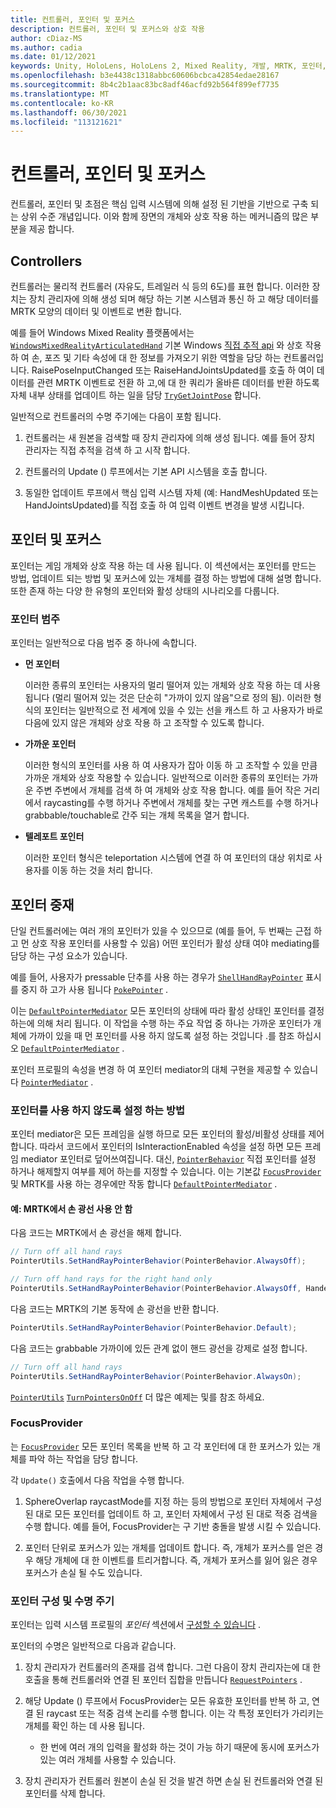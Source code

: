 ```yaml
---
title: 컨트롤러, 포인터 및 포커스
description: 컨트롤러, 포인터 및 포커스와 상호 작용
author: cDiaz-MS
ms.author: cadia
ms.date: 01/12/2021
keywords: Unity, HoloLens, HoloLens 2, Mixed Reality, 개발, MRTK, 포인터, 컨트롤러
ms.openlocfilehash: b3e4438c1318abbc60606bcbca42854edae28167
ms.sourcegitcommit: 8b4c2b1aac83bc8adf46acfd92b564f899ef7735
ms.translationtype: MT
ms.contentlocale: ko-KR
ms.lasthandoff: 06/30/2021
ms.locfileid: "113121621"
---
```

# <a name="controllers-pointers-and-focus"></a>컨트롤러, 포인터 및 포커스

컨트롤러, 포인터 및 초점은 핵심 입력 시스템에 의해 설정 된 기반을 기반으로 구축 되는 상위 수준 개념입니다. 이와 함께 장면의 개체와 상호 작용 하는 메커니즘의 많은 부분을 제공 합니다.

## <a name="controllers"></a>Controllers

컨트롤러는 물리적 컨트롤러 (자유도, 트레일러 식 등의 6도)를 표현 합니다. 이러한 장치는 장치 관리자에 의해 생성 되며 해당 하는 기본 시스템과 통신 하 고 해당 데이터를 MRTK 모양의 데이터 및 이벤트로 변환 합니다.

예를 들어 Windows Mixed Reality 플랫폼에서는 [`WindowsMixedRealityArticulatedHand`](xref:Microsoft.MixedReality.Toolkit.WindowsMixedReality.Input.WindowsMixedRealityArticulatedHand) 기본 Windows [직접 추적 api](/uwp/api/windows.ui.input.spatial.spatialinteractionsourcestate) 와 상호 작용 하 여 손, 포즈 및 기타 속성에 대 한 정보를 가져오기 위한 역할을 담당 하는 컨트롤러입니다. RaisePoseInputChanged 또는 RaiseHandJointsUpdated를 호출 하 여이 데이터를 관련 MRTK 이벤트로 전환 하 고,에 대 한 쿼리가 올바른 데이터를 반환 하도록 자체 내부 상태를 업데이트 하는 일을 담당 [`TryGetJointPose`](xref:Microsoft.MixedReality.Toolkit.Input.HandJointUtils.TryGetJointPose%2A) 합니다.

일반적으로 컨트롤러의 수명 주기에는 다음이 포함 됩니다.

1. 컨트롤러는 새 원본을 검색할 때 장치 관리자에 의해 생성 됩니다. 예를 들어 장치 관리자는 직접 추적을 검색 하 고 시작 합니다.

2. 컨트롤러의 Update () 루프에서는 기본 API 시스템을 호출 합니다.

3. 동일한 업데이트 루프에서 핵심 입력 시스템 자체 (예: HandMeshUpdated 또는 HandJointsUpdated)를 직접 호출 하 여 입력 이벤트 변경을 발생 시킵니다.

## <a name="pointers-and-focus"></a>포인터 및 포커스

포인터는 게임 개체와 상호 작용 하는 데 사용 됩니다. 이 섹션에서는 포인터를 만드는 방법, 업데이트 되는 방법 및 포커스에 있는 개체를 결정 하는 방법에 대해 설명 합니다. 또한 존재 하는 다양 한 유형의 포인터와 활성 상태의 시나리오를 다룹니다.

### <a name="pointer-categories"></a>포인터 범주

포인터는 일반적으로 다음 범주 중 하나에 속합니다.

- **먼 포인터**

  이러한 종류의 포인터는 사용자의 멀리 떨어져 있는 개체와 상호 작용 하는 데 사용 됩니다 (멀리 떨어져 있는 것은 단순히 "가까이 있지 않음"으로 정의 됨). 이러한 형식의 포인터는 일반적으로 전 세계에 있을 수 있는 선을 캐스트 하 고 사용자가 바로 다음에 있지 않은 개체와 상호 작용 하 고 조작할 수 있도록 합니다.

- **가까운 포인터**

  이러한 형식의 포인터를 사용 하 여 사용자가 잡아 이동 하 고 조작할 수 있을 만큼 가까운 개체와 상호 작용할 수 있습니다. 일반적으로 이러한 종류의 포인터는 가까운 주변 주변에서 개체를 검색 하 여 개체와 상호 작용 합니다. 예를 들어 작은 거리에서 raycasting를 수행 하거나 주변에서 개체를 찾는 구면 캐스트를 수행 하거나 grabbable/touchable로 간주 되는 개체 목록을 열거 합니다.

- **텔레포트 포인터**

  이러한 포인터 형식은 teleportation 시스템에 연결 하 여 포인터의 대상 위치로 사용자를 이동 하는 것을 처리 합니다.

## <a name="pointer-mediation"></a>포인터 중재

단일 컨트롤러에는 여러 개의 포인터가 있을 수 있으므로 (예를 들어, 두 번째는 근접 하 고 먼 상호 작용 포인터를 사용할 수 있음) 어떤 포인터가 활성 상태 여야 mediating를 담당 하는 구성 요소가 있습니다.

예를 들어, 사용자가 pressable 단추를 사용 하는 경우가 [`ShellHandRayPointer`](xref:Microsoft.MixedReality.Toolkit.Input.ShellHandRayPointer) 표시를 중지 하 고가 사용 됩니다 [`PokePointer`](xref:Microsoft.MixedReality.Toolkit.Input.PokePointer) .

이는 [`DefaultPointerMediator`](xref:Microsoft.MixedReality.Toolkit.Input.DefaultPointerMediator) 모든 포인터의 상태에 따라 활성 상태인 포인터를 결정 하는에 의해 처리 됩니다. 이 작업을 수행 하는 주요 작업 중 하나는 가까운 포인터가 개체에 가까이 있을 때 먼 포인터를 사용 하지 않도록 설정 하는 것입니다 .를 참조 하십시오 [`DefaultPointerMediator`](xref:Microsoft.MixedReality.Toolkit.Input.DefaultPointerMediator) .

포인터 프로필의 속성을 변경 하 여 포인터 mediator의 대체 구현을 제공할 수 있습니다 [`PointerMediator`](xref:Microsoft.MixedReality.Toolkit.Input.MixedRealityPointerProfile.PointerMediator) .

### <a name="how-to-disable-pointers"></a>포인터를 사용 하지 않도록 설정 하는 방법

포인터 mediator은 모든 프레임을 실행 하므로 모든 포인터의 활성/비활성 상태를 제어 합니다. 따라서 코드에서 포인터의 IsInteractionEnabled 속성을 설정 하면 모든 프레임 mediator 포인터로 덮어쓰여집니다. 대신, [`PointerBehavior`](xref:Microsoft.MixedReality.Toolkit.Input.PointerBehavior) 직접 포인터를 설정 하거나 해제할지 여부를 제어 하는를 지정할 수 있습니다. 이는 기본값 [`FocusProvider`](xref:Microsoft.MixedReality.Toolkit.Input.FocusProvider) 및 MRTK를 사용 하는 경우에만 작동 합니다 [`DefaultPointerMediator`](xref:Microsoft.MixedReality.Toolkit.Input.DefaultPointerMediator) .

#### <a name="example-disable-hand-rays-in-mrtk"></a>예: MRTK에서 손 광선 사용 안 함

다음 코드는 MRTK에서 손 광선을 해제 합니다.

```c#
// Turn off all hand rays
PointerUtils.SetHandRayPointerBehavior(PointerBehavior.AlwaysOff);

// Turn off hand rays for the right hand only
PointerUtils.SetHandRayPointerBehavior(PointerBehavior.AlwaysOff, Handedness.Right);
```

다음 코드는 MRTK의 기본 동작에 손 광선을 반환 합니다.

```c#
PointerUtils.SetHandRayPointerBehavior(PointerBehavior.Default);
```

다음 코드는 grabbable 가까이에 있든 관계 없이 핸드 광선을 강제로 설정 합니다.

```c#
// Turn off all hand rays
PointerUtils.SetHandRayPointerBehavior(PointerBehavior.AlwaysOn);
```

[`PointerUtils`](xref:Microsoft.MixedReality.Toolkit.Input.PointerUtils) [`TurnPointersOnOff`](xref:Microsoft.MixedReality.Toolkit.Examples.Demos.DisablePointersExample) 더 많은 예제는 및를 참조 하세요.

### <a name="focusprovider"></a>FocusProvider

는 [`FocusProvider`](xref:Microsoft.MixedReality.Toolkit.Input.FocusProvider) 모든 포인터 목록을 반복 하 고 각 포인터에 대 한 포커스가 있는 개체를 파악 하는 작업을 담당 합니다.

각 `Update()` 호출에서 다음 작업을 수행 합니다.

1. SphereOverlap raycastMode를 지정 하는 등의 방법으로 포인터 자체에서 구성 된 대로 모든 포인터를 업데이트 하 고, 포인터 자체에서 구성 된 대로 적중 검색을 수행 합니다. 예를 들어, FocusProvider는 구 기반 충돌을 발생 시킬 수 있습니다.

2. 포인터 단위로 포커스가 있는 개체를 업데이트 합니다. 즉, 개체가 포커스를 얻은 경우 해당 개체에 대 한 이벤트를 트리거합니다. 즉, 개체가 포커스를 잃어 잃은 경우 포커스가 손실 될 수도 있습니다.

### <a name="pointer-configuration-and-lifecycle"></a>포인터 구성 및 수명 주기

포인터는 입력 시스템 프로필의 *포인터* 섹션에서 [구성할 수 있습니다](../features/input/pointers.md) .

포인터의 수명은 일반적으로 다음과 같습니다.

1. 장치 관리자가 컨트롤러의 존재를 검색 합니다. 그런 다음이 장치 관리자는에 대 한 호출을 통해 컨트롤러와 연결 된 포인터 집합을 만듭니다 [`RequestPointers`](xref:Microsoft.MixedReality.Toolkit.Input.BaseInputDeviceManager) .

2. 해당 Update () 루프에서 FocusProvider는 모든 유효한 포인터를 반복 하 고, 연결 된 raycast 또는 적중 검색 논리를 수행 합니다. 이는 각 특정 포인터가 가리키는 개체를 확인 하는 데 사용 됩니다.

    - 한 번에 여러 개의 입력을 활성화 하는 것이 가능 하기 때문에 동시에 포커스가 있는 여러 개체를 사용할 수 있습니다.

3. 장치 관리자가 컨트롤러 원본이 손실 된 것을 발견 하면 손실 된 컨트롤러와 연결 된 포인터를 삭제 합니다.